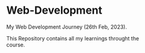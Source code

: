 # Web-Development
My Web Development Journey (26th Feb, 2023).
<p>This Repository contains all my learnings throught the course.</p>
<!DOCTYPE html>
<html lang="en">

<head>
    <meta charset="UTF-8">
    <meta http-equiv="X-UA-Compatible" content="IE=edge">
    <meta name="viewport" content="width=device-width, initial-scale=1.0">
    <title>Display Position In CSS</title>
    <style>
        * {
            box-sizing: border-box;
        }
        .top {
            border: 3px solid red;
            margin: auto;
            width: 1300px;
        }

        img {
            display: block;
            margin: auto;
            width: 70px;
        }

        h3 {
            margin: 0px;
            font-family: 'Segoe UI', Tahoma, Geneva, Verdana, sans-serif;
            text-align: center;
        }

        .mySpan {
            margin: auto;
            border: 3px solid green;
            width: 1300px;
            text-align: center;
        }

        .mySpan1 {
            margin: 0px auto;
            border: 3px solid darkblue;
            display: block;
            width: 1300px;
            text-align: center;
        }

        .container {
            border: 3px solid red;
            width: 1300px;
            margin: 10px auto;
        }

        .box {
            background-color: bisque;
            border: 3px solid grey;
            margin: 5px 2px;
            padding: 20px;
            display: inline-block;
            width: 420px;
        }
        #box1 {
            margin-left: 8px;
        }
    </style>
</head>

<body>
    <header class="top">
        <img src="https://www.codewithharry.com/_next/image/?url=%2Fimg%2Flogo-blue.png&w=48&q=75" alt="">
        <h3>Welcome to Harry's Blog</h3>
    </header>
    <p class="mySpan">This is a Span Element.</p>
    <span class="mySpan1">This is my span.</span>
    <!-- Inline Elements are not able to center using margin: auto;  
                                                  // Block Elements are able to center using margin: auto; after reducing thier width.-->
    <div class="container">
        <div class="box" id="box1">
            <h4 class="heading">Heading</h4>
            <p>Lorem, ipsum dolor sit amet consectetur adipisicing elit. Maiores, harum ipsam aliquid deleniti, vitae
                labore cum laudantium a blanditiis est voluptates dolorum consequuntur. Aliquam corporis, fuga
                consectetur rerum molestias consequatur tempora natus sed laborum recusandae fugit harum soluta
                inventore enim. Aspernatur aperiam cum reprehenderit!</p>
        </div>

        <div class="box" id="box2">
            <h4 class="heading">Heading</h4>
            <p>Lorem, ipsum dolor sit amet consectetur adipisicing elit. Maiores, harum ipsam aliquid deleniti, vitae
                labore cum laudantium a blanditiis est voluptates dolorum consequuntur. Aliquam corporis, fuga
                consectetur rerum molestias consequatur tempora natus sed laborum recusandae fugit harum soluta
                inventore enim. Aspernatur aperiam cum reprehenderit!</p>
        </div>

        <div class="box" id="box3">
            <h4 class="heading">Heading</h4>
            <p>Lorem, ipsum dolor sit amet consectetur adipisicing elit. Maiores, harum ipsam aliquid deleniti, vitae
                labore cum laudantium a blanditiis est voluptates dolorum consequuntur. Aliquam corporis, fuga
                consectetur rerum molestias consequatur tempora natus sed laborum recusandae fugit harum soluta
                inventore enim. Aspernatur aperiam cum reprehenderit!</p>
        </div>
    </div>
</body>

</html>
